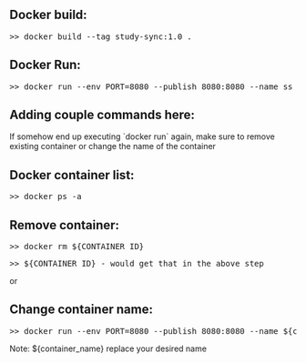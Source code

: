 <h2>Docker build:</h2>
<pre>>> docker build --tag study-sync:1.0 .</pre>
<h2>Docker Run:</h2>
<pre>>> docker run --env PORT=8080 --publish 8080:8080 --name ss -it study-sync:1.0 </pre>

<h2>Adding couple commands here:</h2>
If somehow end up executing `docker run` again, make sure to remove existing container or change the name of the container

<h2>Docker container list: </h2>
<pre>>> docker ps -a</pre>

<h2>Remove container: </h2>
<pre>>> docker rm ${CONTAINER_ID}</pre>
<pre>>> ${CONTAINER_ID} - would get that in the above step</pre>
or 
<h2>Change container name: </h2>
<pre>>> docker run --env PORT=8080 --publish 8080:8080 --name ${container_name} -it study-sync:1.0</pre>
Note: ${container_name} replace your desired name 
